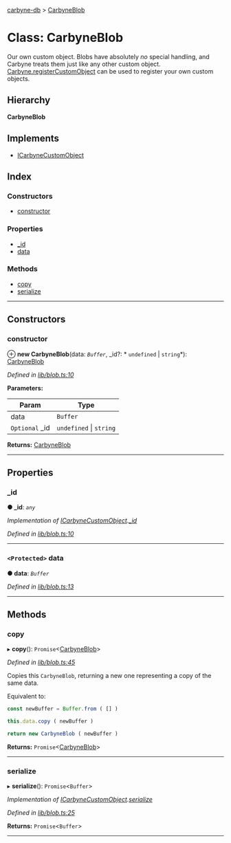 [carbyne-db](../README.md) > [CarbyneBlob](../classes/carbyneblob.md)

# Class: CarbyneBlob

Our own custom object. Blobs have absolutely _no_ special handling, and Carbyne treats them just like any other custom object. [Carbyne.registerCustomObject](carbyne.md#registercustomobject) can be used to register your own custom objects.

## Hierarchy

**CarbyneBlob**

## Implements

* [ICarbyneCustomObject](../interfaces/icarbynecustomobject.md)

## Index

### Constructors

* [constructor](carbyneblob.md#constructor)

### Properties

* [_id](carbyneblob.md#_id)
* [data](carbyneblob.md#data)

### Methods

* [copy](carbyneblob.md#copy)
* [serialize](carbyneblob.md#serialize)

---

## Constructors

<a id="constructor"></a>

###  constructor

⊕ **new CarbyneBlob**(data: *`Buffer`*, _id?: * `undefined` &#124; `string`*): [CarbyneBlob](carbyneblob.md)

*Defined in [lib/blob.ts:10](https://github.com/allotropelabs/carbyne/blob/82017fb/lib/blob.ts#L10)*

**Parameters:**

| Param | Type |
| ------ | ------ |
| data | `Buffer` |
| `Optional` _id |  `undefined` &#124; `string`|

**Returns:** [CarbyneBlob](carbyneblob.md)

___

## Properties

<a id="_id"></a>

###  _id

**● _id**: *`any`*

*Implementation of [ICarbyneCustomObject](../interfaces/icarbynecustomobject.md).[_id](../interfaces/icarbynecustomobject.md#_id)*

*Defined in [lib/blob.ts:10](https://github.com/allotropelabs/carbyne/blob/82017fb/lib/blob.ts#L10)*

___
<a id="data"></a>

### `<Protected>` data

**● data**: *`Buffer`*

*Defined in [lib/blob.ts:13](https://github.com/allotropelabs/carbyne/blob/82017fb/lib/blob.ts#L13)*

___

## Methods

<a id="copy"></a>

###  copy

▸ **copy**(): `Promise`<[CarbyneBlob](carbyneblob.md)>

*Defined in [lib/blob.ts:45](https://github.com/allotropelabs/carbyne/blob/82017fb/lib/blob.ts#L45)*

Copies this `CarbyneBlob`, returning a new one representing a copy of the same data.

Equivalent to:

```typescript
const newBuffer = Buffer.from ( [] )

this.data.copy ( newBuffer )

return new CarbyneBlob ( newBuffer )
```

**Returns:** `Promise`<[CarbyneBlob](carbyneblob.md)>

___
<a id="serialize"></a>

###  serialize

▸ **serialize**(): `Promise`<`Buffer`>

*Implementation of [ICarbyneCustomObject](../interfaces/icarbynecustomobject.md).[serialize](../interfaces/icarbynecustomobject.md#serialize)*

*Defined in [lib/blob.ts:25](https://github.com/allotropelabs/carbyne/blob/82017fb/lib/blob.ts#L25)*

**Returns:** `Promise`<`Buffer`>

___


